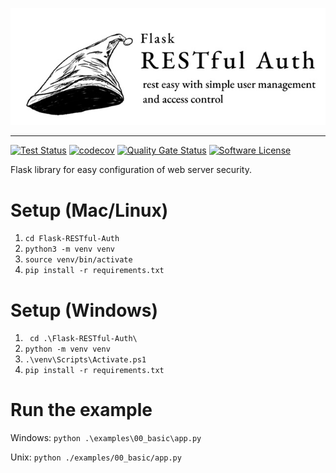 <p align="center"><img src="docs/img/Flask_RESTful_Auth_full_logo.JPG" width="600px"/></p>

--------------------------------------------------------------------------------

[![Test Status](https://github.com/mcqueen256/Flask-RESTful-Auth/actions/workflows/pytest.yml/badge.svg)](https://github.com/mcqueen256/Flask-RESTful-Auth/actions)
[![codecov](https://codecov.io/gh/mcqueen256/Flask-RESTful-Auth/branch/main/graph/badge.svg?token=JIUXYF1HTT)](https://codecov.io/gh/mcqueen256/Flask-RESTful-Auth)
[![Quality Gate Status](https://sonarcloud.io/api/project_badges/measure?project=mcqueen256_Flask-RESTful-Auth&metric=alert_status)](https://sonarcloud.io/dashboard?id=mcqueen256_Flask-RESTful-Auth)
[![Software License](https://img.shields.io/badge/license-MIT-brightgreen.svg)](LICENSE)

Flask library for easy configuration of web server security.

# Setup (Mac/Linux)

1. `cd Flask-RESTful-Auth`
2. `python3 -m venv venv`
3. `source venv/bin/activate`
4. `pip install -r requirements.txt`

# Setup (Windows)

1. ` cd .\Flask-RESTful-Auth\`
2. `python -m venv venv`
3. `.\venv\Scripts\Activate.ps1`
4. `pip install -r requirements.txt`

# Run the example

Windows: `python .\examples\00_basic\app.py`

Unix: `python ./examples/00_basic/app.py`
